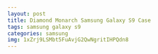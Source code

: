 ```yaml
---
layout: post
title: Diamond Monarch Samsung Galaxy S9 Case
tags: samsung galaxy s9
categories: samsung
img: 1xZrj9LSMbt5FuAvjG2QwNgritIHPQdn8
---
```

